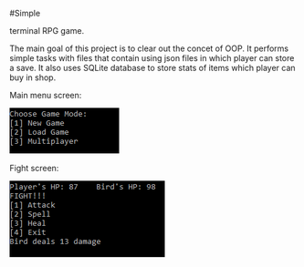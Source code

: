 #Simple 

terminal RPG game.

The main goal of this project is to clear out the concet of OOP. It performs simple tasks with files that contain using json files in which player can store a save.
It also uses SQLite database to store stats of items which player can buy in shop.

Main menu screen:

<img src="images/main_menu.png">

Fight screen:

<img src="images/fight.png">
